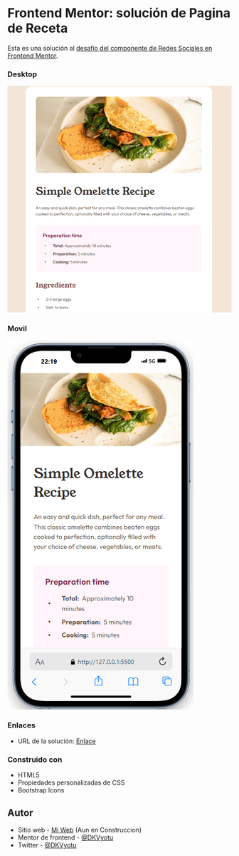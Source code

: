 # Frontend Mentor: solución de Pagina de Receta

Esta es una solución al [desafío del componente de Redes Sociales en Frontend Mentor](https://www.frontendmentor.io/challenges/recipe-page-KiTsR8QQKm).

### Desktop

![Captura de Escritorio](./images/Captura.png)

### Movil

![Captura de Movil](./images/Captura_Movil.png)


### Enlaces

- URL de la solución: [Enlace](https://dkvyotu.github.io/FrontendMentor-N-4/)

### Construido con

- HTML5
- Propiedades personalizadas de CSS  
- Bootstrap Icons


## Autor

- Sitio web - [Mi Web](https://codedevweb.com/) (Aun en Construccion)
- Mentor de frontend - [@DKVyotu](https://www.frontendmentor.io/profile/DKVyotu)
- Twitter - [@DKVyotu](https://x.com/DKVyotu)

